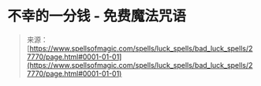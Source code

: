 <!--yml

category: 未分类

date: 2024-06-12 19:17:10

-->

# 不幸的一分钱 - 免费魔法咒语

> 来源：[https://www.spellsofmagic.com/spells/luck_spells/bad_luck_spells/27770/page.html#0001-01-01](https://www.spellsofmagic.com/spells/luck_spells/bad_luck_spells/27770/page.html#0001-01-01)
